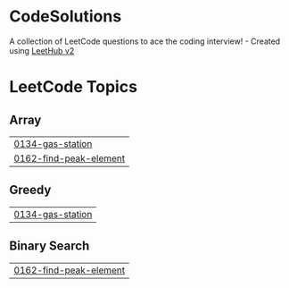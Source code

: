 # CodeSolutions
A collection of LeetCode questions to ace the coding interview! - Created using [LeetHub v2](https://github.com/arunbhardwaj/LeetHub-2.0)

<!---LeetCode Topics Start-->
# LeetCode Topics
## Array
|  |
| ------- |
| [0134-gas-station](https://github.com/baba10clock/CodeSolutions/tree/master/0134-gas-station) |
| [0162-find-peak-element](https://github.com/baba10clock/CodeSolutions/tree/master/0162-find-peak-element) |
## Greedy
|  |
| ------- |
| [0134-gas-station](https://github.com/baba10clock/CodeSolutions/tree/master/0134-gas-station) |
## Binary Search
|  |
| ------- |
| [0162-find-peak-element](https://github.com/baba10clock/CodeSolutions/tree/master/0162-find-peak-element) |
<!---LeetCode Topics End-->